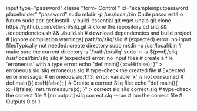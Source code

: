 </div> input type="password" classe "form- Control " id="exampleinputpassword placeholder" "password" sudo mkdir -p /usr/local/bin
Onde passo está o futuro 
sudo apt-get install -y build-essential git wget unzip
git clone https://github.com/eth-sri/silq.git # clone the repository
cd silq && ./dependencies.sh && ./build.sh # download dependencies and build project
# [ignore compilation warnings]
path/to/silq/silq
# (expected) error: no input filesTypically not needed: create directory
sudo mkdir -p /usr/local/bin
# make sure the current directory is `/path/to/silq`
sudo ln -s $(pwd)/silq /usr/local/bin/silq
silq
# (expected) error: no input files
# create a file `erroneous` with a type error:
echo "def main(){ x:=H(false); }" > erroneous.slq
silq erroneous.slq # type-check the created file
# Expected error message:
# erroneous.slq:1:13: error: variable 'x' is not consumed
# def main(){ x:=H(false); }
# Create a correct Silq file:
echo "def main(){ x:=H(false); return measure(x); }" > correct.slq
silq correct.slq # type-check the correct file
# [no output]
silq correct.slq --run # run the correct file
# Outputs 0 or 1


